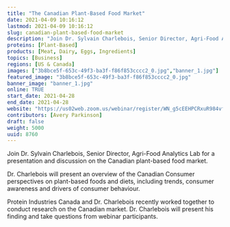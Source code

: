 ```yaml
---
title: "The Canadian Plant-Based Food Market"
date: 2021-04-09 10:16:12
lastmod: 2021-04-09 10:16:12
slug: canadian-plant-based-food-market
description: "Join Dr. Sylvain Charlebois, Senior Director, Agri-Food Analytics Lab for a presentation and discussion on the Canadian plant-based food market.Dr. Charlebois will present an overview of the Canadian Consumer perspectives on plant-based foods and diets, including trends, consumer awareness and drivers of consumer behaviour.Protein Industries Canada and Dr. Charlebois recently worked together to conduct research on the Canadian market. Dr. Charlebois will present his finding and take questions from webinar participants."
proteins: [Plant-Based]
products: [Meat, Dairy, Eggs, Ingredients]
topics: [Business]
regions: [US & Canada]
images: ["3b8bce5f-653c-49f3-ba3f-f86f853cccc2_0.jpg","banner_1.jpg"]
featured_image: "3b8bce5f-653c-49f3-ba3f-f86f853cccc2_0.jpg"
banner_image: "banner_1.jpg"
online: TRUE
start_date: 2021-04-28
end_date: 2021-04-28
website: "https://us02web.zoom.us/webinar/register/WN_g5cEEHPCRxuR984vfun-nA"
contributors: [Avery Parkinson]
draft: false
weight: 5000
uuid: 8760
---
```

Join Dr. Sylvain Charlebois, Senior Director, Agri-Food Analytics Lab
for a presentation and discussion on the Canadian plant-based food
market.

Dr. Charlebois will present an overview of the Canadian Consumer
perspectives on plant-based foods and diets, including trends, consumer
awareness and drivers of consumer behaviour.

Protein Industries Canada and Dr. Charlebois recently worked together to
conduct research on the Canadian market. Dr. Charlebois will present his
finding and take questions from webinar participants.

